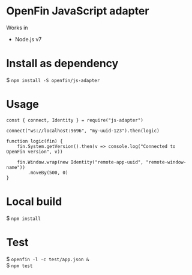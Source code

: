 # OpenFin JavaScript adapter

Works in
- Node.js v7 

# Install as dependency

$ `npm install -S openfin/js-adapter`

# Usage

    const { connect, Identity } = require("js-adapter")

    connect("ws://localhost:9696", "my-uuid-123").then(logic)
    
    function logic(fin) {
        fin.System.getVersion().then(v => console.log("Connected to OpenFin version", v))

        fin.Window.wrap(new Identity("remote-app-uuid", "remote-window-name"))
            .moveBy(500, 0)
    }

# Local build

$ `npm install`

# Test

$ `openfin -l -c test/app.json &`  
$ `npm test`